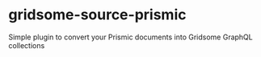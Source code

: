 # gridsome-source-prismic
Simple plugin to convert your Prismic documents into Gridsome GraphQL collections
